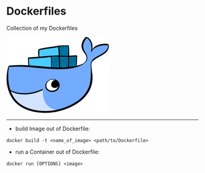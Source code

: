 # Dockerfiles  

Collection of my Dockerfiles 

![alt text](img/docker_whale.png)  


***  

* build Image out of Dockerfile:

```
docker build -t <name_of_image> <path/to/Dockerfile>
```


* run a Container out of Dockerfile:

```
docker run [OPTIONS] <image>
```
